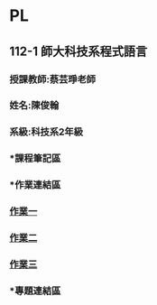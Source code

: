 # PL

## 112-1 師大科技系程式語言

###  授課教師:蔡芸琤老師

###  姓名:陳俊翰
###  系級:科技系2年級
###  *課程筆記區 
###  *作業連結區
###  [作業一](https://github.com/nick399100/PL/blob/main/Homework1/HW1.ipynb)  
###  [作業二](https://github.com/nick399100/PL/blob/main/Homework2/HW2.ipynb)
###  [作業三](https://github.com/nick399100/PL/tree/main/Homework3)
###  *專題連結區

